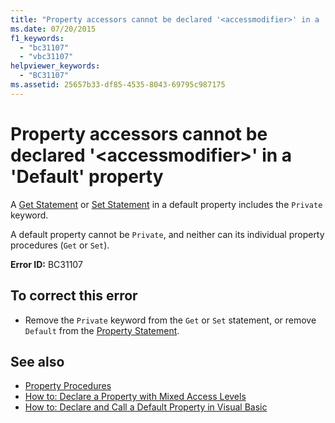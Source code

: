 ```yaml
---
title: "Property accessors cannot be declared '<accessmodifier>' in a 'Default' property"
ms.date: 07/20/2015
f1_keywords: 
  - "bc31107"
  - "vbc31107"
helpviewer_keywords: 
  - "BC31107"
ms.assetid: 25657b33-df85-4535-8043-69795c987175
---
```

# Property accessors cannot be declared '\<accessmodifier>' in a 'Default' property
A [Get Statement](../language-reference/statements/get-statement.md) or [Set Statement](../language-reference/statements/set-statement.md) in a default property includes the `Private` keyword.  
  
 A default property cannot be `Private`, and neither can its individual property procedures (`Get` or `Set`).  
  
 **Error ID:** BC31107  
  
## To correct this error  
  
- Remove the `Private` keyword from the `Get` or `Set` statement, or remove `Default` from the [Property Statement](../language-reference/statements/property-statement.md).  
  
## See also

- [Property Procedures](../programming-guide/language-features/procedures/property-procedures.md)
- [How to: Declare a Property with Mixed Access Levels](../programming-guide/language-features/procedures/how-to-declare-a-property-with-mixed-access-levels.md)
- [How to: Declare and Call a Default Property in Visual Basic](../programming-guide/language-features/procedures/how-to-declare-and-call-a-default-property.md)
